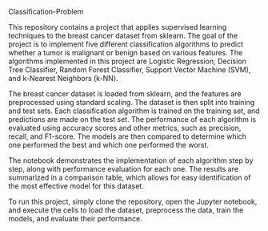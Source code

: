Classification-Problem



This repository contains a project that applies supervised learning techniques to the breast cancer dataset from sklearn. The goal of the project is to implement five different classification algorithms to predict whether a tumor is malignant or benign based on various features. The algorithms implemented in this project are Logistic Regression, Decision Tree Classifier, Random Forest Classifier, Support Vector Machine (SVM), and k-Nearest Neighbors (k-NN).

The breast cancer dataset is loaded from sklearn, and the features are preprocessed using standard scaling. The dataset is then split into training and test sets. Each classification algorithm is trained on the training set, and predictions are made on the test set. The performance of each algorithm is evaluated using accuracy scores and other metrics, such as precision, recall, and F1-score. The models are then compared to determine which one performed the best and which one performed the worst.

The notebook demonstrates the implementation of each algorithm step by step, along with performance evaluation for each one. The results are summarized in a comparison table, which allows for easy identification of the most effective model for this dataset.

To run this project, simply clone the repository, open the Jupyter notebook, and execute the cells to load the dataset, preprocess the data, train the models, and evaluate their performance.


